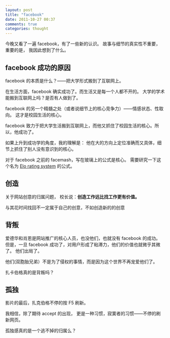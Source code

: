 ```yaml
---
layout: post
title: "facebook"
date: 2011-10-27 00:37
comments: true
categories: thought
---
```


今晚又看了一遍 facebook，有了一些新的认识。
故事与细节的真实性不重要，
重要的是，
我因此想到了什么。

facebook 成功的原因
-------------------

facebook 的本质是什么？——把大学形式搬到了互联网上。

在生活方面，facebook 确实成功了。而生活又是每一个人都不开的。
大学的学术能搬到互联网上吗？是否有人做到了。

facebook 的另一个精髓之处（或者说细节上的核心竞争力）——情感状态、性取向。
这才是校园生活的核心。

facebook 致力于把大学生活搬到互联网上，而他又抓住了校园生活的核心。所以，他成功了。

如果上升到成功学的角度，我的理解是：
他在大的方向上定位准确而又具体，细节上抓住了别人没有意识到的核心。

对于 facebook 之前的 facemash，写在玻璃上的公式是核心。
需要研究一下这个名为 [Elo rating system](http://en.wikipedia.org/wiki/ELO_rating) 的公式。

创造
----

关于网站创意的归属问题，
校长说：**创造工作远比找工作更有价值。**

与其花时间找回不一定属于自己的创意，不如创造新的的创意

背叛
----

爱德华和肖恩是网站推广的核心人员，也没他们，也就没有 facebook 的成功。
但是，一旦 facebook 成功了，对用户形成了粘滞力，他们的价值也就微乎其微了。
他们出局了。

他们(双胞胎兄弟）不是为了侵权的事情，而是因为这个世界不再宠爱他们了。

扎卡伯格真的是背叛吗？

孤独
----

影片的最后，扎克伯格不停的按 F5 刷新。

我相信，除了期待 accept 的出现，
更是一种习惯，寂寞者的习惯——不停的刷新网页。

孤独感真的是一个逃不掉的归属么？
